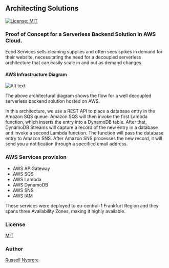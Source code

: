 ## Architecting Solutions
[![License: MIT](https://img.shields.io/badge/License-MIT-yellow.svg)](https://opensource.org/licenses/MIT)

### Proof of Concept for a Serverless Backend Solution in AWS Cloud.

Ecod Services sells cleaning supplies and often sees spikes in demand for their website, necessitating the need for a decoupled serverless architecture that can easily scale in and out as demand changes.


#### AWS Infrastructure Diagram

![Alt text](https://aws-tc-largeobjects.s3.us-west-2.amazonaws.com/DEV-AWS-MO-Architecting/images/exercise-1.png)

The above architectural diagram shows the flow for a well decoupled serverless backend solution hosted on AWS.

In this architecture, we use a REST API to place a database entry in the Amazon SQS queue. Amazon SQS will then invoke the first Lambda function, which inserts the entry into a DynamoDB table. After that, DynamoDB Streams will capture a record of the new entry in a database and invoke a second Lambda function. The function will pass the database entry to Amazon SNS. After Amazon SNS processes the new record, it will send you a notification through a specified email address.

### AWS Services provision
* AWS APIGateway
* AWS SQS
* AWS Lambda
* AWS DynamoDB
* AWS SNS 
* AWS IAM

These services were deployed to eu-central-1 Frankfurt Region and they spans three Availability Zones, making it highly available.


### License

[MIT](https://opensource.org/licenses/MIT)

### Author

[Russell Nyorere](https://neorusse.github.io/)